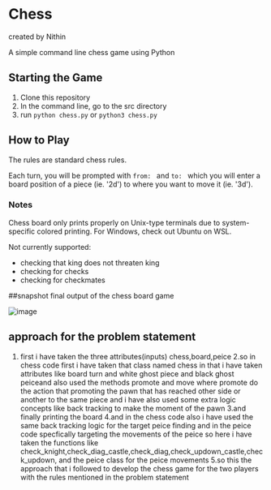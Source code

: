 # Chess
created by Nithin

A simple command line chess game using Python

## Starting the Game
1. Clone this repository
2. In the command line, go to the src directory
3. run `python chess.py` or `python3 chess.py`

## How to Play
The rules are standard chess rules.

Each turn, you will be prompted with `from: ` and `to: ` which you will enter a board position of a piece (ie. '2d') to where you want to move it (ie. '3d').

### Notes
Chess board only prints properly on Unix-type terminals due to system-specific colored printing. 
For Windows, check out Ubuntu on WSL.

Not currently supported: 
 * checking that king does not threaten king
 * checking for checks
 * checking for checkmates



##snapshot final output of the chess board game


![image](https://user-images.githubusercontent.com/83778315/189488842-a549578f-d181-4dec-afdc-a1e8d5300adf.png)



## approach for the problem statement
1. first i have taken the three attributes(inputs) chess,board,peice
2.so in chess code first i have taken that class named chess in that i have taken attributes like board turn and white ghost piece and black ghost peiceand 
also used the methods promote and move where promote do the action that promoting the pawn that has reached other side or another to the same piece
and i have also used some extra logic concepts like back tracking to make the moment of the pawn
3.and finally printing the board
4.and in the chess code also i have used the same back tracking logic for the target peice finding
and in the peice code specfically targeting the movements of the peice so here i have taken the functions like check_knight,check_diag_castle,check_diag,check_updown_castle,check_updown, and the peice class for the peice movements
5.so this the approach that i followed to develop the chess game for the two players with the rules mentioned in the problem statement
